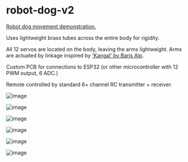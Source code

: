 # robot-dog-v2

[Robot dog movement demonstration.](https://youtu.be/kb093glI7lM)

Uses lightweight brass tubes across the entire body for rigidity.

All 12 servos are located on the body, leaving the arms lightweight. Arms are actuated by linkage inspired by ['Kangal' by Baris Alp](https://youtu.be/ztCE2fqSIxo).

Custom PCB for connections to ESP32 (or other microcontroller with 12 PWM output, 6 ADC.)

Remote controlled by standard 6+ channel RC transmitter + receiver.

![image](https://user-images.githubusercontent.com/28659648/149632149-8fa9699c-9290-4134-b678-047d0dfc5946.png)

![image](https://user-images.githubusercontent.com/28659648/149642303-843891c6-0dfc-40aa-8697-e3aac9d70824.png)

![image](https://user-images.githubusercontent.com/28659648/149632241-be571ad7-c327-4090-84f5-da2428ab3d12.png)

![image](https://user-images.githubusercontent.com/28659648/149632276-e70663f6-7d9e-4a72-bb27-afbc075032b8.png)

![image](https://user-images.githubusercontent.com/28659648/149642282-a7bb4acc-4ba1-4f03-b24e-55f3dde47848.png)

![image](https://user-images.githubusercontent.com/28659648/149642468-243d55bd-50f9-4a99-ba1a-b043c229f3ef.png)

